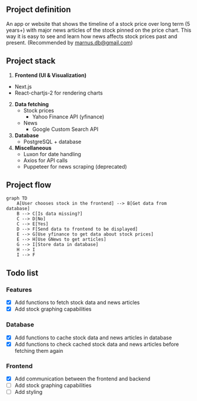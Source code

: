 ## Project definition
An app or website that shows the timeline of a stock price over long term (5 years+) with major news articles of the stock pinned on the price chart. This way it is easy to see and learn how news affects stock prices past and present. (Recommended by marnus.db@gmail.com)
## Project stack
1. **Frontend (UI & Visualization)**
- Next.js 
- React-chartjs-2 for rendering charts
2. **Data fetching**
	- Stock prices
		- Yahoo Finance API (yfinance)
	- News
		 - Google Custom Search API
3. **Database**
	- PostgreSQL + database
4. **Miscellaneous**
	- Luxon for date handling
	- Axios for API calls 
	- Puppeteer for news scraping (deprecated)
## Project flow

```mermaid
graph TD
    A[User chooses stock in the frontend] --> B[Get data from database]
    B --> C[Is data missing?]
    C --> D[No]
	C --> E[Yes]
	D --> F[Send data to frontend to be displayed]
    E --> G[Use yfinance to get data about stock prices]
    E --> H[Use GNews to get articles]
    G --> I[Store data in database]
    H --> I
    I --> F
```

## Todo list
### Features
- [X] Add functions to fetch stock data and news articles
- [X] Add stock graphing capabilities

### Database
- [X] Add functions to cache stock data and news articles in database
- [X] Add functions to check cached stock data and news articles before fetching them again

### Frontend
- [X] Add communication between the frontend and backend
- [ ] Add stock graphing capabilities
- [ ] Add styling
